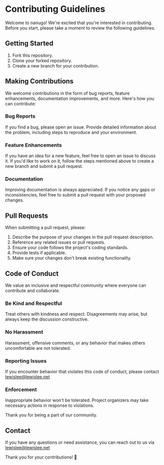 # Contributing Guidelines

Welcome to nanugo! We're excited that you're interested in contributing. Before you start, please take a moment to review the following guidelines.

## Getting Started

1. Fork this repository.
2. Clone your forked repository.
3. Create a new branch for your contribution.

## Making Contributions

We welcome contributions in the form of bug reports, feature enhancements, documentation improvements, and more. Here's how you can contribute:

### Bug Reports

If you find a bug, please open an issue. Provide detailed information about the problem, including steps to reproduce and your environment.

### Feature Enhancements

If you have an idea for a new feature, feel free to open an issue to discuss it. If you'd like to work on it, follow the steps mentioned above to create a new branch and submit a pull request.

### Documentation

Improving documentation is always appreciated. If you notice any gaps or inconsistencies, feel free to submit a pull request with your proposed changes.

## Pull Requests

When submitting a pull request, please:

1. Describe the purpose of your changes in the pull request description.
2. Reference any related issues or pull requests.
3. Ensure your code follows the project's coding standards.
4. Provide tests if applicable.
5. Make sure your changes don't break existing functionality.

## Code of Conduct

We value an inclusive and respectful community where everyone can contribute and collaborate.

### Be Kind and Respectful

Treat others with kindness and respect. Disagreements may arise, but always keep the discussion constructive.

### No Harassment

Harassment, offensive comments, or any behavior that makes others uncomfortable are not tolerated.

### Reporting Issues

If you encounter behavior that violates this code of conduct, please contact lewislee@lewislee.net

### Enforcement

Inappropriate behavior won't be tolerated. Project organizers may take necessary actions in response to violations.

Thank you for being a part of our community.

## Contact

If you have any questions or need assistance, you can reach out to us via lewislee@lewislee.net

Thank you for your contributions! 🎉
